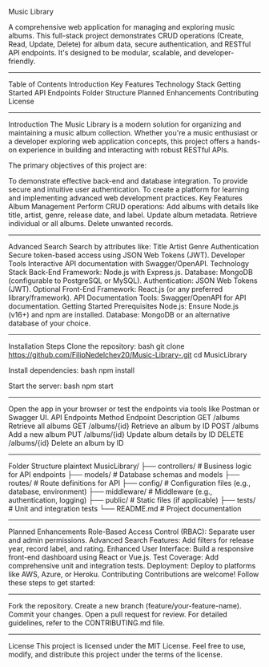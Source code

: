 Music Library


A comprehensive web application for managing and exploring music albums. This full-stack project demonstrates CRUD operations (Create, Read, Update, Delete) for album data, secure authentication, and RESTful API endpoints. It's designed to be modular, scalable, and developer-friendly.

----------------------------
Table of Contents
Introduction
Key Features
Technology Stack
Getting Started
API Endpoints
Folder Structure
Planned Enhancements
Contributing
License

-----------------------------------------
Introduction
The Music Library is a modern solution for organizing and maintaining a music album collection. Whether you're a music enthusiast or a developer exploring web application concepts, this project offers a hands-on experience in building and interacting with robust RESTful APIs.

The primary objectives of this project are:

To demonstrate effective back-end and database integration.
To provide secure and intuitive user authentication.
To create a platform for learning and implementing advanced web development practices.
Key Features
Album Management
Perform CRUD operations:
Add albums with details like title, artist, genre, release date, and label.
Update album metadata.
Retrieve individual or all albums.
Delete unwanted records.


-----------------------------
Advanced Search
Search by attributes like:
Title
Artist
Genre
Authentication
Secure token-based access using JSON Web Tokens (JWT).
Developer Tools
Interactive API documentation with Swagger/OpenAPI.
Technology Stack
Back-End
Framework: Node.js with Express.js.
Database: MongoDB (configurable to PostgreSQL or MySQL).
Authentication: JSON Web Tokens (JWT).
Optional Front-End
Framework: React.js (or any preferred library/framework).
API Documentation
Tools: Swagger/OpenAPI for API documentation.
Getting Started
Prerequisites
Node.js: Ensure Node.js (v16+) and npm are installed.
Database: MongoDB or an alternative database of your choice.

----------------------------
Installation Steps
Clone the repository: bash
git clone https://github.com/FilipNedelchev20/Music-Library-.git cd MusicLibrary


Install dependencies:
bash
npm install


Start the server:
bash
npm start

------------------------------
Open the app in your browser or test the endpoints via tools like Postman or Swagger UI.
API Endpoints
Method	Endpoint	Description
GET	/albums	Retrieve all albums
GET	/albums/{id}	Retrieve an album by ID
POST	/albums	Add a new album
PUT	/albums/{id}	Update album details by ID
DELETE	/albums/{id}	Delete an album by ID


------------------------------------
Folder Structure
plaintext
MusicLibrary/
├── controllers/        # Business logic for API endpoints
├── models/             # Database schemas and models
├── routes/             # Route definitions for API
├── config/             # Configuration files (e.g., database, environment)
├── middleware/         # Middleware (e.g., authentication, logging)
├── public/             # Static files (if applicable)
├── tests/              # Unit and integration tests
└── README.md           # Project documentation

-----------------------------
Planned Enhancements
Role-Based Access Control (RBAC):
Separate user and admin permissions.
Advanced Search Features:
Add filters for release year, record label, and rating.
Enhanced User Interface:
Build a responsive front-end dashboard using React or Vue.js.
Test Coverage:
Add comprehensive unit and integration tests.
Deployment:
Deploy to platforms like AWS, Azure, or Heroku.
Contributing
Contributions are welcome! Follow these steps to get started:

----------------------------
Fork the repository.
Create a new branch (feature/your-feature-name).
Commit your changes.
Open a pull request for review.
For detailed guidelines, refer to the CONTRIBUTING.md file.

-----------------------------------
License
This project is licensed under the MIT License. Feel free to use, modify, and distribute this project under the terms of the license.
